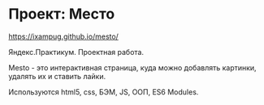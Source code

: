 # Проект: Место
https://ixampug.github.io/mesto/

Яндекс.Практикум. Проектная работа.

Mesto - это интерактивная страница, куда можно добавлять картинки, удалять их и ставить лайки.

Используются html5, css, БЭМ, JS, ООП, ES6 Modules.